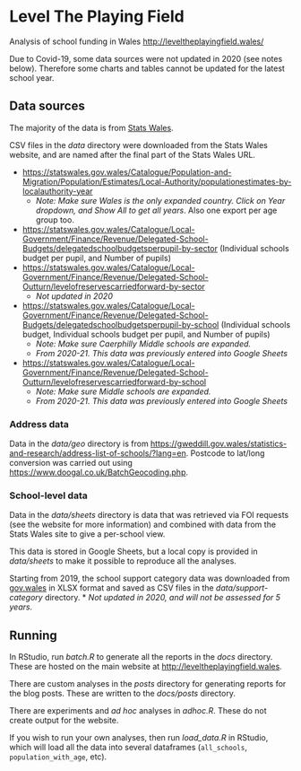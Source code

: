 # Level The Playing Field

Analysis of school funding in Wales http://leveltheplayingfield.wales/

Due to Covid-19, some data sources were not updated in 2020 (see notes below). Therefore some charts and tables cannot be updated for the latest school year.

## Data sources

The majority of the data is from [Stats Wales](https://statswales.gov.wales/).

CSV files in the _data_ directory were downloaded from the Stats Wales website, and are named
after the final part of the Stats Wales URL.

* https://statswales.gov.wales/Catalogue/Population-and-Migration/Population/Estimates/Local-Authority/populationestimates-by-localauthority-year
    * _Note: Make sure Wales is the only expanded country. Click on Year dropdown, and Show All to get all years_. Also one export per age group too.
* https://statswales.gov.wales/Catalogue/Local-Government/Finance/Revenue/Delegated-School-Budgets/delegatedschoolbudgetsperpupil-by-sector (Individual schools budget per pupil, and Number of pupils)
* https://statswales.gov.wales/Catalogue/Local-Government/Finance/Revenue/Delegated-School-Outturn/levelofreservescarriedforward-by-sector
    * _Not updated in 2020_
* https://statswales.gov.wales/Catalogue/Local-Government/Finance/Revenue/Delegated-School-Budgets/delegatedschoolbudgetsperpupil-by-school (Individual schools budget, Individual schools budget per pupil, and Number of pupils)
    * _Note: Make sure Caerphilly Middle schools are expanded._
    * _From 2020-21. This data was previously entered into Google Sheets_
* https://statswales.gov.wales/Catalogue/Local-Government/Finance/Revenue/Delegated-School-Outturn/levelofreservescarriedforward-by-school
    * _Note: Make sure Middle schools are expanded._
    * _From 2020-21. This data was previously entered into Google Sheets_

### Address data

Data in the _data/geo_ directory is from https://gweddill.gov.wales/statistics-and-research/address-list-of-schools/?lang=en.
Postcode to lat/long conversion was carried out using https://www.doogal.co.uk/BatchGeocoding.php.

### School-level data

Data in the _data/sheets_ directory is data that was retrieved via FOI requests (see the website for
more information) and combined with data from the Stats Wales site to give a per-school view.

This data is stored in Google Sheets, but a local copy is provided in _data/sheets_ to make
it possible to reproduce all the analyses.

Starting from 2019, the school support category data was downloaded from [gov.wales](https://gov.wales/national-school-categorisation-system-support-categories?_ga=2.207195155.1087568766.1580471338-638608250.1543144354)
in XLSX format and saved as CSV files in the _data/support-category_ directory.
    * _Not updated in 2020, and will not be assessed for 5 years._

## Running

In RStudio, run _batch.R_ to generate all the reports in the _docs_ directory. These are hosted on the main website at
http://leveltheplayingfield.wales.

There are custom analyses in the _posts_ directory for generating reports for the blog posts. These are written to the
_docs/posts_ directory.

There are experiments and _ad hoc_ analyses in _adhoc.R_. These do not create output for the website.

If you wish to run your own analyses, then run _load_data.R_ in RStudio, which will load all the data
into several dataframes (`all_schools`, `population_with_age`, etc).
